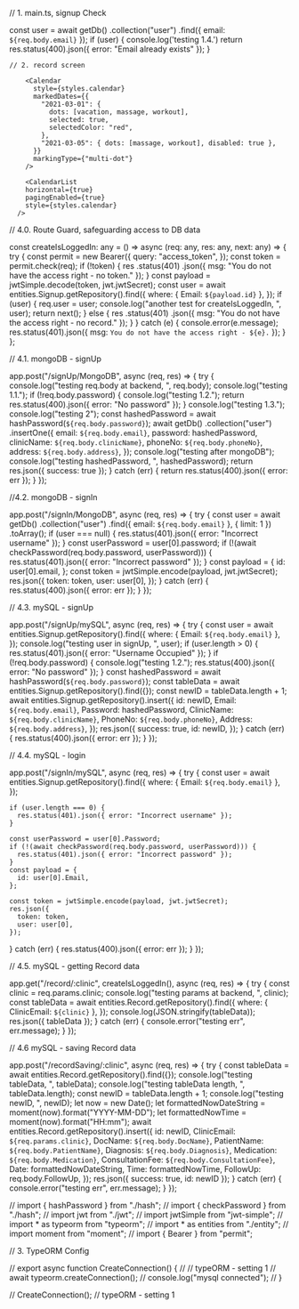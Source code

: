   // 1. main.ts, signup Check
  
  const user = await getDb()
    .collection("user")
    .find({ email: `${req.body.email}` });
    if (user) {
      console.log('testing 1.4.')
      return res.status(400).json({ error: "Email already exists" });
    }



    // 2. record screen

        <Calendar
          style={styles.calendar}
          markedDates={{
            "2021-03-01": {
              dots: [vacation, massage, workout],
              selected: true,
              selectedColor: "red",
            },
            "2021-03-05": { dots: [massage, workout], disabled: true },
          }}
          markingType={"multi-dot"}
        />

        <CalendarList
        horizontal={true} 
        pagingEnabled={true}
        style={styles.calendar}
      />




// 4.0. Route Guard, safeguarding access to DB data

const createIsLoggedIn: any = () => async (req: any, res: any, next: any) => {
  try {
    const permit = new Bearer({
      query: "access_token",
    });
    const token = permit.check(req);
    if (!token) {
      res
        .status(401)
        .json({ msg: "You do not have the access right - no token." });
    }
    const payload = jwtSimple.decode(token, jwt.jwtSecret);
    const user = await entities.Signup.getRepository().find({
      where: { Email: `${payload.id}` },
    });
    if (user) {
      req.user = user;
      console.log("another test for createIsLoggedIn, ", user);
      return next();
    } else {
      res
        .status(401)
        .json({ msg: "You do not have the access right - no record." });
    }
  } catch (e) {
    console.error(e.message);
    res.status(401).json({ msg: `You do not have the access right - ${e}.` });
  }
};

// 4.1. mongoDB - signUp

app.post("/signUp/MongoDB", async (req, res) => {
  try {
    console.log("testing req.body at backend, ", req.body);
    console.log("testing 1.1.");
    if (!req.body.password) {
      console.log("testing 1.2.");
      return res.status(400).json({ error: "No password" });
    }
    console.log("testing 1.3.");
    console.log("testing 2");
    const hashedPassword = await hashPassword(`${req.body.password}`);
    await getDb()
      .collection("user")
      .insertOne({
        email: `${req.body.email}`,
        password: hashedPassword,
        clinicName: `${req.body.clinicName}`,
        phoneNo: `${req.body.phoneNo}`,
        address: `${req.body.address}`,
      });
    console.log("testing after mongoDB");
    console.log("testing hashedPassword, ", hashedPassword);
    return res.json({ success: true });
  } catch (err) {
    return res.status(400).json({ error: err });
  }
});

//4.2. mongoDB - signIn

app.post("/signIn/MongoDB", async (req, res) => {
  try {
    const user = await getDb()
      .collection("user")
      .find({ email: `${req.body.email}` }, { limit: 1 })
      .toArray();
    if (user === null) {
      res.status(401).json({ error: "Incorrect username" });
    }
    const userPassword = user[0].password;
    if (!(await checkPassword(req.body.password, userPassword))) {
      res.status(401).json({ error: "Incorrect password" });
    }
    const payload = {
      id: user[0].email,
    };
    const token = jwtSimple.encode(payload, jwt.jwtSecret);
    res.json({
      token: token,
      user: user[0],
    });
  } catch (err) {
    res.status(400).json({ error: err });
  }
});

// 4.3. mySQL - signUp

app.post("/signUp/mySQL", async (req, res) => {
  try {
    const user = await entities.Signup.getRepository().find({
      where: { Email: `${req.body.email}` },
    });
    console.log("testing user in signUp, ", user);
    if (user.length > 0) {
      res.status(401).json({ error: "Username Occupied" });
    }
    if (!req.body.password) {
      console.log("testing 1.2.");
      res.status(400).json({ error: "No password" });
    }
    const hashedPassword = await hashPassword(`${req.body.password}`);
    const tableData = await entities.Signup.getRepository().find({});
    const newID = tableData.length + 1;
    await entities.Signup.getRepository().insert({
      id: newID,
      Email: `${req.body.email}`,
      Password: hashedPassword,
      ClinicName: `${req.body.clinicName}`,
      PhoneNo: `${req.body.phoneNo}`,
      Address: `${req.body.address}`,
    });
    res.json({
      success: true,
      id: newID,
    });
  } catch (err) {
    res.status(400).json({ error: err });
  }
});

// 4.4. mySQL - login

app.post("/signIn/mySQL", async (req, res) => {
  try {
    const user = await entities.Signup.getRepository().find({
      where: { Email: `${req.body.email}` },
    });

    if (user.length === 0) {
      res.status(401).json({ error: "Incorrect username" });
    }

    const userPassword = user[0].Password;
    if (!(await checkPassword(req.body.password, userPassword))) {
      res.status(401).json({ error: "Incorrect password" });
    }
    const payload = {
      id: user[0].Email,
    };

    const token = jwtSimple.encode(payload, jwt.jwtSecret);
    res.json({
      token: token,
      user: user[0],
    });
  } catch (err) {
    res.status(400).json({ error: err });
  }
});

// 4.5. mySQL - getting Record data

app.get("/record/:clinic", createIsLoggedIn(), async (req, res) => {
  try {
    const clinic = req.params.clinic;
    console.log("testing params at backend, ", clinic);
    const tableData = await entities.Record.getRepository().find({
      where: { ClinicEmail: `${clinic}` },
    });
    console.log(JSON.stringify(tableData));
    res.json({ tableData });
  } catch (err) {
    console.error("testing err", err.message);
  }
});

// 4.6 mySQL - saving Record data

app.post("/recordSaving/:clinic", async (req, res) => {
  try {
    const tableData = await entities.Record.getRepository().find({});
    console.log("testing tableData, ", tableData);
    console.log("testing tableData length, ", tableData.length);
    const newID = tableData.length + 1;
    console.log("testing newID, ", newID);
    let now = new Date();
    let formattedNowDateString = moment(now).format("YYYY-MM-DD");
    let formattedNowTime = moment(now).format("HH:mm");
    await entities.Record.getRepository().insert({
      id: newID,
      ClinicEmail: `${req.params.clinic}`,
      DocName: `${req.body.DocName}`,
      PatientName: `${req.body.PatientName}`,
      Diagnosis: `${req.body.Diagnosis}`,
      Medication: `${req.body.Medication}`,
      ConsultationFee: `${req.body.ConsultationFee}`,
      Date: formattedNowDateString,
      Time: formattedNowTime,
      FollowUp: req.body.FollowUp,
    });
    res.json({ success: true, id: newID });
  } catch (err) {
    console.error("testing err", err.message);
  }
});

// import { hashPassword } from "./hash";
// import { checkPassword } from "./hash";
// import jwt from "./jwt";
// import jwtSimple from "jwt-simple";
// import * as typeorm from "typeorm";
// import * as entities from "./entity";
// import moment from "moment";
// import { Bearer } from "permit";

// 3. TypeORM Config

// export async function CreateConnection() {
//   // typeORM - setting 1
//   await typeorm.createConnection();
//   console.log("mysql connected");
// }

// CreateConnection(); // typeORM - setting 1